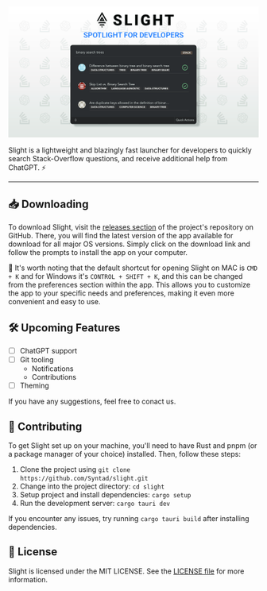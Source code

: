 ![Syntad App Logo](./assets/banner.png)

Slight is a lightweight and blazingly fast launcher for developers to quickly search Stack-Overflow questions, and receive additional help from ChatGPT. ⚡

---

## 📥 Downloading

To download Slight, visit the [releases section](https://github.com/Syntad/slight/releases) of the project's repository on GitHub. There, you will find the latest version of the app available for download for all major OS versions. Simply click on the download link and follow the prompts to install the app on your computer.

📌 It's worth noting that the default shortcut for opening Slight on MAC is `CMD + K` and for Windows it's `CONTROL + SHIFT + K`, and this can be changed from the preferences section within the app. This allows you to customize the app to your specific needs and preferences, making it even more convenient and easy to use.

## 🛠 Upcoming Features

-   [ ] ChatGPT support
-   [ ] Git tooling
    -   Notifications
    -   Contributions
-   [ ] Theming

If you have any suggestions, feel free to conact us.

## 🤝 Contributing

To get Slight set up on your machine, you'll need to have Rust and pnpm (or a package manager of your choice) installed. Then, follow these steps:

1. Clone the project using `git clone https://github.com/Syntad/slight.git`
2. Change into the project directory: `cd slight`
3. Setup project and install dependencies: `cargo setup`
4. Run the development server: `cargo tauri dev`

If you encounter any issues, try running `cargo tauri build` after installing dependencies.

## 📝 License

Slight is licensed under the MIT LICENSE. See the [LICENSE file](./LICENSE.txt) for more information.
